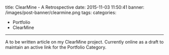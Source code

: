 title: ClearMine - A Retrospective
date: 2015-11-03 11:50:41
banner: /images/post-banner/clearmine.png
tags:
categories: 
  - Portfolio
  - ClearMine
---

A to be written article on my ClearMine project. Currently online as a draft to maintain an active link for the Portfolio Category.
